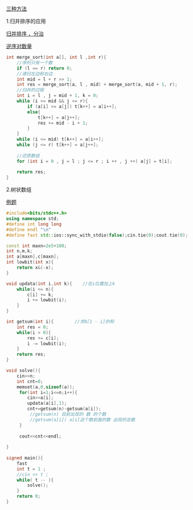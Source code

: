  [三种方法](https://blog.csdn.net/Galaxy_yr/article/details/83661024?spm=1001.2101.3001.6650.1&utm_medium=distribute.pc_relevant.none-task-blog-2%7Edefault%7ECTRLIST%7ERate-1-83661024-blog-110039361.pc_relevant_default&depth_1-utm_source=distribute.pc_relevant.none-task-blog-2%7Edefault%7ECTRLIST%7ERate-1-83661024-blog-110039361.pc_relevant_default)

1.归并排序的应用

[归并排序 ，分治](https://blog.csdn.net/doubleguy/article/details/81390951?ops_request_misc=%257B%2522request%255Fid%2522%253A%2522167575700816800225579065%2522%252C%2522scm%2522%253A%252220140713.130102334..%2522%257D&request_id=167575700816800225579065&biz_id=0&utm_medium=distribute.pc_search_result.none-task-blog-2~all~top_positive~default-1-81390951-null-null.142^v73^control,201^v4^add_ask,239^v1^insert_chatgpt&utm_term=%E5%BD%92%E5%B9%B6%E6%8E%92%E5%BA%8F&spm=1018.2226.3001.4187)

[逆序对数量](https://blog.csdn.net/Miiiiiiiiiii/article/details/110039361?ops_request_misc=%257B%2522request%255Fid%2522%253A%2522167577112316800192276920%2522%252C%2522scm%2522%253A%252220140713.130102334..%2522%257D&request_id=167577112316800192276920&biz_id=0&utm_medium=distribute.pc_search_result.none-task-blog-2~all~baidu_landing_v2~default-2-110039361-null-null.142^v73^control,201^v4^add_ask,239^v1^insert_chatgpt&utm_term=%E6%B1%82%E9%80%86%E5%BA%8F%E5%AF%B9%E6%95%B0%E9%87%8F&spm=1018.2226.3001.4187)

```cpp
int merge_sort(int a[], int l ,int r){
    //序列只有一个数
    if (l == r) return 0;
    //递归左边和右边
    int mid = l + r >> 1;
    int res = merge_sort(a, l , mid) + merge_sort(a, mid + 1, r);
    //归并的过程
    int i = l , j = mid + 1, k = 0;
    while (i <= mid && j <= r){
        if (a[i] <= a[j]) t[k++] = a[i++];
        else{
            t[k++] = a[j++];
            res += mid - i + 1;
        }
    }
    while (i <= mid) t[k++] = a[i++];
    while (j <= r) t[k++] = a[j++];
    
    //还原数组
    for (int i = 0 , j = l ; j <= r ; i ++ , j ++) a[j] = t[i];
    
    return res;
}

```





2.树状数组

[例题](https://codeforces.com/group/t0XHpzFt15/contest/421478/problem/C)

```cpp
#include<bits/stdc++.h>
using namespace std;
#define int long long
#define endl "\n"
#define fast std::ios::sync_with_stdio(false);cin.tie(0);cout.tie(0);

const int maxn=2e5+100;
int n,m,k;
int a[maxn],c[maxn];
int lowbit(int x){
    return x&(-x);
}

void updata(int i,int k){    //在i位置加上k
    while(i <= n){
        c[i] += k;
        i += lowbit(i);
    }
}

int getsum(int i){        //求A[1 - i]的和
    int res = 0;
    while(i > 0){
        res += c[i];
        i -= lowbit(i);
    }
    return res;
}

void solve(){
    cin>>n;
    int cnt=0;
    memset(a,0,sizeof(a));
     for(int i=1;i<=n;i++){
        cin>>a[i];
        updata(a[i],1);
        cnt+=getsum(n)-getsum(a[i]); 
         //getsum(n) 目前出现的 数 的个数
         //getsum(a[i]) a[i]这个数前面的数 出现的总数   
     }
      
     cout<<cnt<<endl;
     
}
 
signed main(){
    fast
	int t = 1 ;
    //cin >> t ;
	while( t -- ){
		solve();
	} 
    return 0;
}
```

